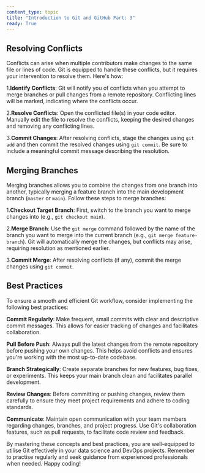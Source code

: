 ```yaml
---
content_type: topic
title: "Introduction to Git and GitHub Part: 3"
ready: True
---
```


## Resolving Conflicts

Conflicts can arise when multiple contributors make changes to the same file or lines of code. Git is equipped to handle these conflicts, but it requires your intervention to resolve them. Here's how:

1.**Identify Conflicts**: Git will notify you of conflicts when you attempt to merge branches or pull changes from a remote repository. Conflicting lines will be marked, indicating where the conflicts occur.

2.**Resolve Conflicts**: Open the conflicted file(s) in your code editor. Manually edit the file to resolve the conflicts, keeping the desired changes and removing any conflicting lines.

3.**Commit Changes**: After resolving conflicts, stage the changes using `git add` and then commit the resolved changes using `git commit`. Be sure to include a meaningful commit message describing the resolution.

## Merging Branches
Merging branches allows you to combine the changes from one branch into another, typically merging a feature branch into the main development branch (`master` or `main`). Follow these steps to merge branches:

1.**Checkout Target Branch**: First, switch to the branch you want to merge changes into (e.g., `git checkout main`).

2.**Merge Branch**: Use the `git merge` command followed by the name of the branch you want to merge into the current branch (e.g., `git merge feature-branch`). Git will automatically merge the changes, but conflicts may arise, requiring resolution as mentioned earlier.

3.**Commit Merge**: After resolving conflicts (if any), commit the merge changes using `git commit`.

## Best Practices
To ensure a smooth and efficient Git workflow, consider implementing the following best practices:

**Commit Regularly**: Make frequent, small commits with clear and descriptive commit messages. This allows for easier tracking of changes and facilitates collaboration.

**Pull Before Push**: Always pull the latest changes from the remote repository before pushing your own changes. This helps avoid conflicts and ensures you're working with the most up-to-date codebase.

**Branch Strategically**: Create separate branches for new features, bug fixes, or experiments. This keeps your main branch clean and facilitates parallel development.

**Review Changes**: Before committing or pushing changes, review them carefully to ensure they meet project requirements and adhere to coding standards.

**Communicate**: Maintain open communication with your team members regarding changes, branches, and project progress. Use Git's collaboration features, such as pull requests, to facilitate code review and feedback.

By mastering these concepts and best practices, you are well-equipped to utilise Git effectively in your data science and DevOps projects. Remember to practise regularly and seek guidance from experienced professionals when needed. Happy coding!